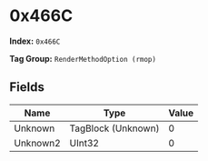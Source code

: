 # 0x466C

**Index:** ```0x466C```

**Tag Group:** ```RenderMethodOption (rmop)```

## Fields

Name	| Type	| Value
---	|---	|---	|
Unknown	|TagBlock (Unknown)	|0
Unknown2	|UInt32	|0


